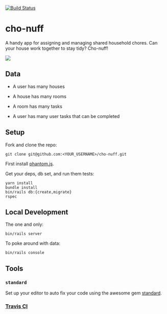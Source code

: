 [![Build Status](https://travis-ci.com/tmikeschu/cho-nuff.svg?branch=master)](https://travis-ci.com/tmikeschu/cho-nuff)

# cho-nuff

A handy app for assigning and managing shared household chores. Can your house
work together to stay tidy? Cho-nuff!

![](https://media.giphy.com/media/3DnDRfZe2ubQc/giphy.gif)

## Data

- A user has many houses

- A house has many rooms

- A room has many tasks

- A user has many user tasks that can be completed

## Setup

Fork and clone the repo:

```shell
git clone git@github.com:<YOUR_USERNAME>/cho-nuff.git
```

First install [phantom.js](http://phantomjs.org/download.html).

Get your deps, db set, and run them tests:

```shell
yarn install
bundle install
bin/rails db:{create,migrate}
rspec
```

## Local Development

The one and only:

```shell
bin/rails server
```

To poke around with data:

```shell
bin/rails console
```

## Tools

### `standard`

Set up your editor to auto fix your code using the awesome gem [standard](https://github.com/testdouble/standard).

### [Travis CI](https://travis-ci.com)
